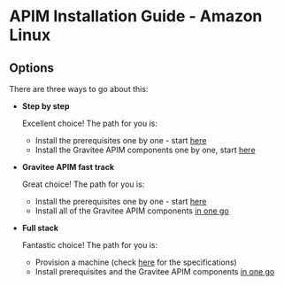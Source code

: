 # APIM Installation Guide - Amazon Linux

## Options

There are three ways to go about this:

*   **Step by step**

    Excellent choice! The path for you is:

    * Install the prerequisites one by one - start [here](installation-guide-amazon-prerequisite-machine.md)
    * Install the Gravitee APIM components one by one, start [here](installation-guide-amazon-gateway.md)
*   **Gravitee APIM fast track**

    Great choice! The path for you is:

    * Install the prerequisites one by one - start [here](installation-guide-amazon-prerequisite-machine.md)
    * Install all of the Gravitee APIM components [in one go](installation-guide-amazon-all.md)
*   **Full stack**

    Fantastic choice! The path for you is:

    * Provision a machine (check [here](installation-guide-amazon-prerequisite-machine.md) for the specifications)
    * Install prerequisites and the Gravitee APIM components [in one go](installation-guide-amazon-stack.md)
